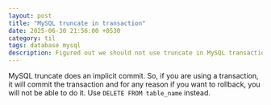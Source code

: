 ```yaml
---
layout: post
title: "MySQL truncate in transaction"
date: 2025-06-30 21:56:00 +0530
category: til
tags: database mysql
description: Figured out we should not use truncate in MySQL transactions.
---
```


MySQL truncate does an implicit commit. So, if you are using a transaction, it will commit the transaction and for any reason if you want to rollback, you will not be able to do it. Use `DELETE FROM table_name` instead.
